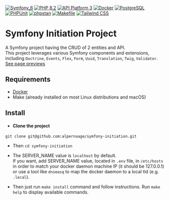 [![Symfony_6](https://img.shields.io/badge/Symfony-6-blue.svg)](https://symfony.com/)
[![PHP 8.2](https://img.shields.io/badge/PHP-8.2-purple.svg)](https://www.php.net/)
[![API Platform 3](https://img.shields.io/badge/API%20Platform-3-turquoise.svg)](https://api-platform.com/)
[![Docker](https://img.shields.io/badge/Docker-blue.svg)](https://www.docker.com/)
[![PostgreSQL](https://img.shields.io/badge/PostgreSQL-blue.svg)](https://www.postgresql.org/)
[![PHPUnit](https://img.shields.io/badge/PHPUnit-blue.svg)](https://phpunit.de/)
[![phpstan](https://img.shields.io/badge/phpstan-blue.svg)](https://phpstan.org/)
[![Makefile](https://img.shields.io/badge/Makefile-blue.svg)](https://www.gnu.org/software/make/)
[![Tailwind CSS](https://img.shields.io/badge/Tailwind%20CSS-turquoise.svg)](https://tailwindcss.com/)

# Symfony Initiation Project
A Symfony project having the CRUD of 2 entities and API.  
This project leverages various Symfony components and extensions, including `Doctrine`, `Events`, `Flex`, `Form`, `Uuid`, `Translation`,  `Twig`, `Validator`.  
[See page previews](page_previews.md)

## Requirements

- [Docker](https://www.docker.com)
- Make (already installed on most Linux distributions and macOS)

## Install
- #### Clone the project
```
git clone git@github.com:alpernuage/symfony-initiation.git
```
- Then `cd symfony-initiation`

- The SERVER_NAME value is `localhost` by default.  
    If you want, add SERVER_NAME value, located in `.env` file, in `/etc/hosts` in order to match your docker daemon
    machine IP (it should be 127.0.0.1) or use a tool like `dnsmasq` to map the docker daemon to a local tld
    (e.g. `.local`).

- Then just run `make install` command and follow instructions.
Run `make help` to display available commands.


